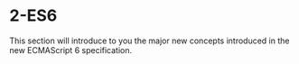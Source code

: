 2-ES6
======

This section will introduce to you the major new concepts introduced in the new ECMAScript 6 specification.

